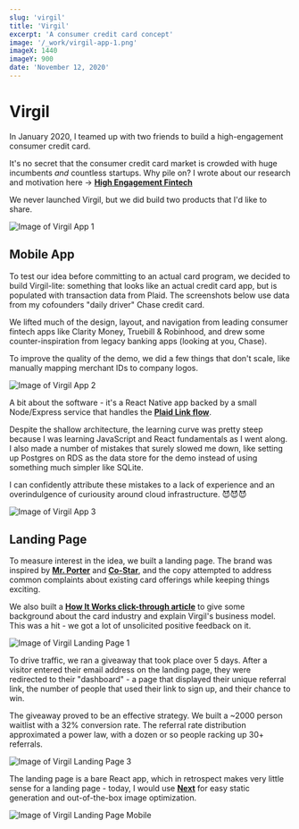 ```yaml
---
slug: 'virgil'
title: 'Virgil'
excerpt: 'A consumer credit card concept'
image: '/_work/virgil-app-1.png'
imageX: 1440
imageY: 900
date: 'November 12, 2020'
---
```


# Virgil

In January 2020, I teamed up with two friends to build a high-engagement consumer credit card.

It's no secret that the consumer credit card market is crowded with huge incumbents *and* countless startups. Why pile on? I wrote about our research and motivation here -> [__High Engagement Fintech__](/blog/high-engagement-fintech)

We never launched Virgil, but we did build two products that I'd like to share.

![Image of Virgil App 1](/_work/virgil-app-1.png)

## Mobile App

To test our idea before committing to an actual card program, we decided to build Virgil-lite: something that looks like an actual credit card app, but is populated with transaction data from Plaid. The screenshots below use data from my cofounders "daily driver" Chase credit card.

We lifted much of the design, layout, and navigation from leading consumer fintech apps like Clarity Money, Truebill & Robinhood, and drew some counter-inspiration from legacy banking apps (looking at you, Chase).

To improve the quality of the demo, we did a few things that don't scale, like manually mapping merchant IDs to company logos.

![Image of Virgil App 2](/_work/virgil-app-2.png)

A bit about the software - it's a React Native app backed by a small Node/Express service that handles the [__Plaid Link flow__](https://plaid.com/docs/link/react-native/).

Despite the shallow architecture, the learning curve was pretty steep because I was learning JavaScript and React fundamentals as I went along. I also made a number of mistakes that surely slowed me down, like setting up Postgres on RDS as the data store for the demo instead of using something much simpler like SQLite.

I can confidently attribute these mistakes to a lack of experience and an overindulgence of curiousity around cloud infrastructure. 😈😈😈

![Image of Virgil App 3](/_work/virgil-app-3.png)

## Landing Page

To measure interest in the idea, we built a landing page. The brand was inspired by [__Mr. Porter__](https://www.mrporter.com/en-us/) and [__Co-Star__](https://www.costarastrology.com/), and the copy attempted to address common complaints about existing card offerings while keeping things exciting.

We also built a [__How It Works click-through article__](https://virgilcard.com/howitworks) to give some background about the card industry and explain Virgil's business model. This was a hit - we got a lot of unsolicited positive feedback on it.

![Image of Virgil Landing Page 1](/_work/virgil-web-1.png)

To drive traffic, we ran a giveaway that took place over 5 days. After a visitor entered their email address on the landing page, they were redirected to their "dashboard" - a page that displayed their unique referral link, the number of people that used their link to sign up, and their chance to win.

The giveaway proved to be an effective strategy. We built a ~2000 person waitlist with a 32% conversion rate. The referral rate distribution approximated a power law, with a dozen or so people racking up 30+ referrals.

![Image of Virgil Landing Page 3](/_work/virgil-web-3.png)

The landing page is a bare React app, which in retrospect makes very little sense for a landing page - today, I would use [__Next__](https://nextjs.org/) for easy static generation and out-of-the-box image optimization.

![Image of Virgil Landing Page Mobile](/_work/virgil-web-4.png)